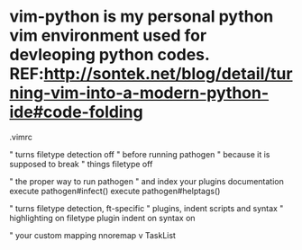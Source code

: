 vim-python is my personal python vim environment used for devleoping python codes. REF:http://sontek.net/blog/detail/turning-vim-into-a-modern-python-ide#code-folding
==========

.vimrc

" turns filetype detection off
" before running pathogen
" because it is supposed to break
" things
filetype off

" the proper way to run pathogen
" and index your plugins documentation
execute pathogen#infect()
execute pathogen#helptags()

" turns filetype detection, ft-specific
" plugins, indent scripts and syntax
" highlighting on
filetype plugin indent on
syntax on

" your custom mapping
nnoremap <leader>v <Plug>TaskList
